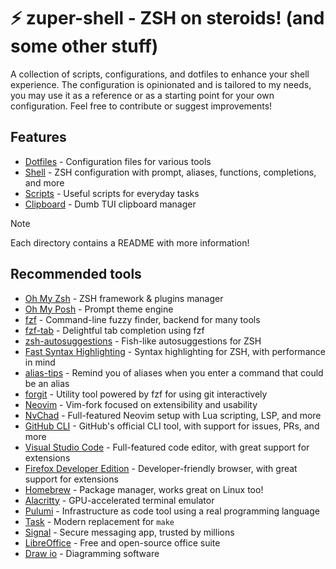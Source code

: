 # :zap: zuper-shell - ZSH on steroids! (and some other stuff)

A collection of scripts, configurations, and dotfiles to enhance your shell experience. The configuration is opinionated and is tailored to my needs, you may use it as a reference or as a starting point for your own configuration. Feel free to contribute or suggest improvements!

## Features

- [Dotfiles](./dotfiles/) - Configuration files for various tools
- [Shell](./dotfiles/shell/) - ZSH configuration with prompt, aliases, functions, completions, and more
- [Scripts](./dotfiles/scripts/) - Useful scripts for everyday tasks
- [Clipboard](./dotfiles/scripts/clipboard/) - Dumb TUI clipboard manager

> [!NOTE]
> Each directory contains a README with more information!

## Recommended tools

- [Oh My Zsh](https://github.com/ohmyzsh/ohmyzsh) - ZSH framework & plugins manager
- [Oh My Posh](https://github.com/jandedobbeleer/oh-my-posh) - Prompt theme engine
- [fzf](https://github.com/junegunn/fzf) - Command-line fuzzy finder, backend for many tools
- [fzf-tab](https://github.com/Aloxaf/fzf-tab) - Delightful tab completion using fzf
- [zsh-autosuggestions](https://github.com/zsh-users/zsh-autosuggestions) - Fish-like autosuggestions for ZSH
- [Fast Syntax Highlighting](https://github.com/zdharma-continuum/fast-syntax-highlighting) - Syntax highlighting for ZSH, with performance in mind
- [alias-tips](https://github.com/djui/alias-tips) - Remind you of aliases when you enter a command that could be an alias
- [forgit](https://github.com/wfxr/forgit) - Utility tool powered by fzf for using git interactively
- [Neovim](https://github.com/neovim/neovim) - Vim-fork focused on extensibility and usability
- [NvChad](https://github.com/NvChad/NvChad) - Full-featured Neovim setup with Lua scripting, LSP, and more
- [GitHub CLI](https://github.com/cli/cli) - GitHub's official CLI tool, with support for issues, PRs, and more
- [Visual Studio Code](https://github.com/microsoft/vscode) - Full-featured code editor, with great support for extensions
- [Firefox Developer Edition](https://www.mozilla.org/en-US/firefox/developer/) - Developer-friendly browser, with great support for extensions
- [Homebrew](https://github.com/Homebrew/brew) - Package manager, works great on Linux too!
- [Alacritty](https://github.com/alacritty/alacritty) - GPU-accelerated terminal emulator
- [Pulumi](https://github.com/pulumi/pulumi) - Infrastructure as code tool using a real programming language
- [Task](https://github.com/go-task/task) - Modern replacement for `make`
- [Signal](https://github.com/signalapp) - Secure messaging app, trusted by millions
- [LibreOffice](https://github.com/LibreOffice/core) - Free and open-source office suite
- [Draw io](https://github.com/jgraph/drawio-desktop) - Diagramming software

